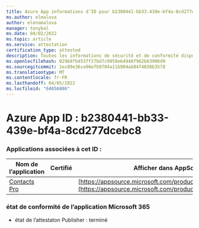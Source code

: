 ```yaml
---
title: Azure App informations d’ID pour b2380441-bb33-439e-bf4a-8cd277dcebc8
ms.author: elmalova
author: elenamalova
manager: tonybal
ms.date: 04/02/2022
ms.topic: article
ms.service: attestation
certification_type: attested
description: Toutes les informations de sécurité et de conformité disponibles pour b2380441-bb33-439e-bf4a-8cd277dcebc8.
ms.openlocfilehash: 02968fb4537f27bd7c9958e64948f962b63906d9
ms.sourcegitcommit: 1ec89e36ca96efb9704a11b904ab84f4030b3578
ms.translationtype: MT
ms.contentlocale: fr-FR
ms.lasthandoff: 04/05/2022
ms.locfileid: "64656886"
---
```

# <a name="azure-app-id-b2380441-bb33-439e-bf4a-8cd277dcebc8"></a>Azure App ID : b2380441-bb33-439e-bf4a-8cd277dcebc8


### <a name="apps-associated-with-this-id"></a>Applications associées à cet ID :
| **Nom de l’application** | **Certifié** | **Afficher dans AppSource** |
|--------------|---------------|-----------------------|
| [Contacts Pro](../forward/WA200002804.md) |  | [https://appsource.microsoft.com/product/office/WA200002804](https://appsource.microsoft.com/product/office/WA200002804) |

### <a name="microsoft-365-app-compliance-status"></a>état de conformité de l’application Microsoft 365
- état de l’attestaton Publisher : terminé
